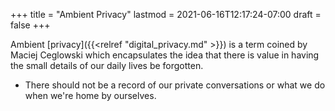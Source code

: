 +++
title = "Ambient Privacy"
lastmod = 2021-06-16T12:17:24-07:00
draft = false
+++

Ambient [privacy]({{<relref "digital_privacy.md" >}}) is a term coined by Maciej Ceglowski which encapsulates the idea that there is value in having the small details of our daily lives be forgotten.

-   There should not be a record of our private conversations or what we do when we're home by ourselves.
